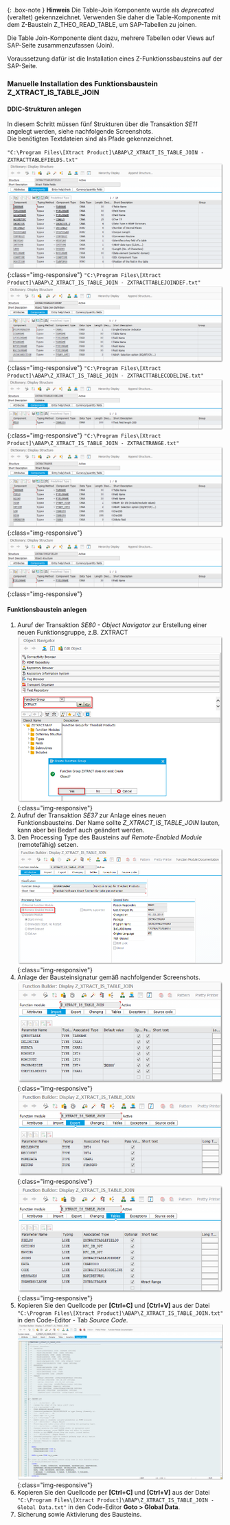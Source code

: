 {: .box-note }
**Hinweis** Die Table-Join Komponente wurde als *deprecated* (veraltet) gekennzeichnet. Verwenden Sie daher die Table-Komponente mit dem Z-Baustein Z_THEO_READ_TABLE, um SAP-Tabellen zu joinen.

Die Table Join-Komponente dient dazu, mehrere Tabellen oder Views auf SAP-Seite zusammenzufassen (Join).  

Voraussetzung dafür ist die Installation eines Z-Funktionssbausteins auf der SAP-Seite.

### Manuelle Installation des Funktionsbaustein Z_XTRACT_IS_TABLE_JOIN

#### DDIC-Strukturen anlegen

In diesem Schritt müssen fünf Strukturen über die Transaktion *SE11* angelegt werden, siehe nachfolgende Screenshots. <br>
Die benötigten Textdateien sind als Pfade gekennzeichnet.

`"C:\Program Files\[Xtract Product]\ABAP\Z_XTRACT_IS_TABLE_JOIN - ZXTRACTTABLEFIELDS.txt"`
![Z_XTRACT_TABLE_JOIN_01](/img/content/table_join_structure1.png){:class="img-responsive"}
`"C:\Program Files\[Xtract Product]\ABAP\Z_XTRACT_IS_TABLE_JOIN - ZXTRACTTABLEJOINDEF.txt"`
![Z_XTRACT_TABLE_JOIN_02](/img/content/table_join_structure2.png){:class="img-responsive"}
`"C:\Program Files\[Xtract Product]\ABAP\Z_XTRACT_IS_TABLE_JOIN - ZXTRACTTABLECODELINE.txt"`
![Z_XTRACT_TABLE_JOIN_03](/img/content/table_join_structure3.png){:class="img-responsive"}
`"C:\Program Files\[Xtract Product]\ABAP\Z_XTRACT_IS_TABLE_JOIN - ZXTRACTRANGE.txt"`
![Z_XTRACT_TABLE_JOIN_04](/img/content/table_join_structure4.png){:class="img-responsive"}
![Z_XTRACT_TABLE_JOIN_05](/img/content/table_join_structure5.png){:class="img-responsive"}

#### Funktionsbaustein anlegen

1. Auruf der Transaktion *SE80 - Object Navigator* zur Erstellung einer neuen Funktionsgruppe, z.B. ZXTRACT
![Create_new_function_group](/img/content/create_function_group.png){:class="img-responsive"}
2. Aufruf der Transaktion *SE37* zur Anlage eines neuen Funktionsbausteins. Der Name sollte *Z_XTRACT_IS_TABLE_JOIN* lauten, kann aber bei Bedarf auch geändert werden. 
3. Den Processing Type des Bausteins auf *Remote-Enabled Module* (remotefähig) setzen. 
![Table-Join_function_attributes](/img/content/table-join_attributes.png){:class="img-responsive"}
4. Anlage der Bausteinsignatur gemäß nachfolgender Screenshots.
![Table-Join_function_import](/img/content/table-join_import.png){:class="img-responsive"}
![Table-Join_function_export](/img/content/table-join_export.png){:class="img-responsive"}
![Table-Join_function_tables](/img/content/table-join_tables.png){:class="img-responsive"}
5. Kopieren Sie den Quellcode per **[Ctrl+C]** und **[Ctrl+V]** aus der Datei `"C:\Program Files\[Xtract Product]\ABAP\Z_XTRACT_IS_TABLE_JOIN.txt"` in den Code-Editor - Tab *Source Code*.
![Table-Join_function_source](/img/content/table-join_source.png){:class="img-responsive"}
6. Kopieren Sie den Quellcode per **[Ctrl+C]** und **[Ctrl+V]** aus der Datei `"C:\Program Files\[Xtract Product]\ABAP\Z_XTRACT_IS_TABLE_JOIN - Global Data.txt"` in den Code-Editor **Goto > Global Data**.
7. Sicherung sowie Aktivierung des Bausteins.

